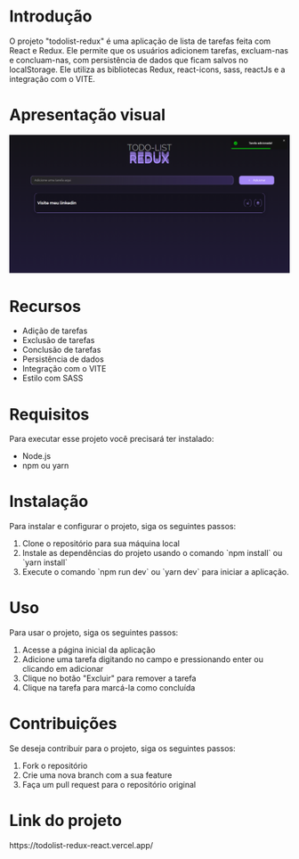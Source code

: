 <h1>Introdução</h1>
<p>O projeto "todolist-redux" é uma aplicação de lista de tarefas feita com React e Redux. Ele permite que os usuários adicionem tarefas, excluam-nas e concluam-nas, com persistência de dados que ficam salvos no localStorage. Ele utiliza as bibliotecas Redux, react-icons, sass, reactJs e a integração com o VITE. </p>
<h1>Apresentação visual</h1>
<img src="https://raw.githubusercontent.com/frontRocha/todolist-redux/master/apresenta%C3%A7%C3%A3o.PNG" alt="Ilustração"/>
<h1>Recursos</h1>
<ul>
  <li>Adição de tarefas</li>
  <li>Exclusão de tarefas</li>
  <li>Conclusão de tarefas</li>
  <li>Persistência de dados</li>
  <li>Integração com o VITE</li>
  <li>Estilo com SASS</li>
</ul>
<h1>Requisitos</h1>
<p>Para executar esse projeto você precisará ter instalado:</p>
<ul>
  <li>Node.js</li>
  <li>npm ou yarn</li>
</ul>
<h1>Instalação</h1>
<p>Para instalar e configurar o projeto, siga os seguintes passos:</p>
<ol>
  <li>Clone o repositório para sua máquina local</li>
  <li>Instale as dependências do projeto usando o comando `npm install` ou `yarn install`</li>
  <li>Execute o comando `npm run dev` ou `yarn dev` para iniciar a aplicação.</li>
</ol>
<h1>Uso</h1>
<p>Para usar o projeto, siga os seguintes passos:</p>
<ol>
  <li>Acesse a página inicial da aplicação</li>
  <li>Adicione uma tarefa digitando no campo e pressionando enter ou clicando em adicionar</li>
  <li>Clique no botão "Excluir" para remover a tarefa</li>
  <li>Clique na tarefa para marcá-la como concluída</li>
</ol>
<h1>Contribuições</h1>
<p>Se deseja contribuir para o projeto, siga os seguintes passos:</p>
<ol>
  <li>Fork o repositório</li>
  <li>Crie uma nova branch com a sua feature</li>
  <li>Faça um pull request para o repositório original</li>
</ol>
<h1>Link do projeto</h1>
<p>https://todolist-redux-react.vercel.app/</p>
